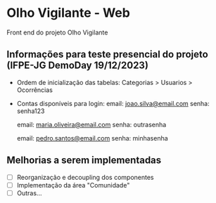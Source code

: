 # Olho Vigilante - Web

Front end do projeto Olho Vigilante


## Informações para teste presencial do projeto (IFPE-JG DemoDay 19/12/2023)

- Ordem de inicialização das tabelas: Categorias > Usuarios > Ocorrências
- Contas disponíveis para login:
	email: joao.silva@email.com
	senha: senha123
	
	email: maria.oliveira@email.com
	senha: outrasenha

	email: pedro.santos@email.com
	senha: minhasenha

## Melhorias a serem implementadas

- [ ] Reorganização e decoupling dos componentes
- [ ] Implementação da área "Comunidade"
- [ ] Outras...